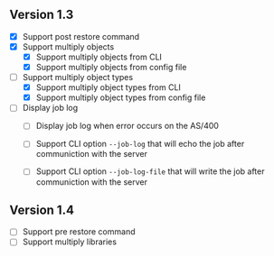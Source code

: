 ## Version 1.3
- [x] Support post restore command
- [x] Support multiply objects
   - [x] Support multiply objects from CLI
   - [x] Support multiply objects from config file
- [ ] Support multiply object types
   - [x] Support multiply object types from CLI
   - [x] Support multiply object types from config file
- [ ] Display job log
   - [ ] Display job log when error occurs on the AS/400
   - [ ] Support CLI option `--job-log` that will echo the job after communiction with the server
   - [ ] Support CLI option `--job-log-file` that will write the job after communiction with the server


## Version 1.4
- [ ] Support pre restore command
- [ ] Support multiply libraries
